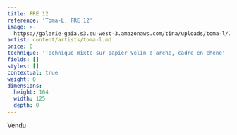 ```yaml
---
title: FRE 12
reference: 'Toma-L, FRE 12'
image: >-
  https://galerie-gaia.s3.eu-west-3.amazonaws.com/tina/uploads/toma-l/2021051501-FRE12-ColorsonLargePaper-01-161x122cm.jpg
artist: content/artists/toma-l.md
price: 0
technique: 'Technique mixte sur papier Velin d’arche, cadre en chêne'
fields: []
styles: []
contextual: true
weight: 0
dimensions:
  height: 164
  width: 125
  depth: 0
---
```


Vendu 
